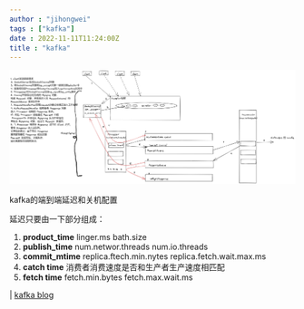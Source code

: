 ```yaml
---
author : "jihongwei"
tags : ["kafka"]
date : 2022-11-11T11:24:00Z
title : "kafka"
---
```


![quicksort](../image/kafka%E5%8F%91%E9%80%81%E9%80%BB%E8%BE%91.png)

kafka的端到端延迟和关机配置

延迟只要由一下部分组成：
1. <strong>product_time</strong>     linger.ms  bath.size
2. <strong>publish_time</strong>       num.networ.threads    num.io.threads
3. <strong>commit_mtime</strong>      replica.ftech.min.nytes  replica.fetch.wait.max.ms
4. <strong>catch time</strong>   消费者消费速度是否和生产者生产速度相匹配
5. <strong>fetch time</strong>  fetch.min.bytes fetch.max.wait.ms  





| [kafka blog](https://www.confluent.io/blog/configure-kafka-to-minimize-latency/)


